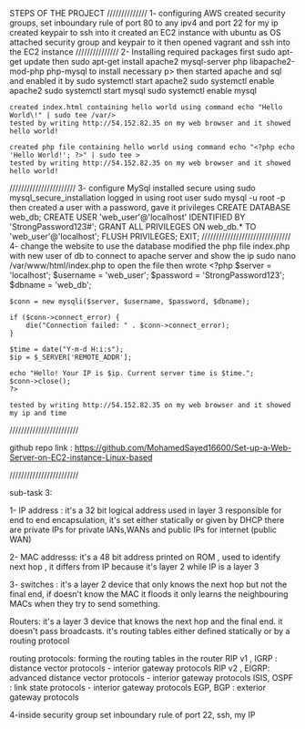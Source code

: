 STEPS OF THE PROJECT
//////////////
	1- configuring AWS
	created security groups, set inboundary rule of port 80 to any ipv4 and port 22 for my ip
	created keypair to ssh into it
	created an EC2 instance with ubuntu as OS
	attached security group and keypair to it
	then opened vagrant and ssh into the EC2 instance
///////////////
	2- Installing required packages
	first sudo apt-get update
	then sudo apt-get install apache2 mysql-server php libapache2-mod-php php-mysql to install necessary p>
	then started apache and sql and enabled it by
	sudo systemctl start apache2
	sudo systemctl enable apache2
	sudo systemctl start mysql
	sudo systemctl enable mysql

	created index.html containing hello world using command echo "Hello World\!" | sudo tee /var/>
	tested by writing http://54.152.82.35 on my web browser and it showed hello world!
	
	created php file containing hello world using command echo "<?php echo 'Hello World!'; ?>" | sudo tee >
	tested by writing http://54.152.82.35 on my web browser and it showed hello world!
///////////////////////
3- configure MySql
	installed secure using sudo mysql_secure_installation
	logged in using root user sudo mysql -u root -p
	then created a user with a password, gave it privileges
	CREATE DATABASE web_db;
	CREATE USER 'web_user'@'localhost' IDENTIFIED BY 'StrongPassword123#';
	GRANT ALL PRIVILEGES ON web_db.* TO 'web_user'@'localhost';
	FLUSH PRIVILEGES;
	EXIT;
///////////////////////////////
4- change the website to use the database
	modified the php file index.php with new user of db to connect to apache server and show the ip
	sudo nano /var/www/html/index.php to open the file
	then wrote
	<?php
	$server = 'localhost';
	$username = 'web_user';
	$password = 'StrongPassword123';
	$dbname = 'web_db';
	
	$conn = new mysqli($server, $username, $password, $dbname);
	
	if ($conn->connect_error) {
	    die("Connection failed: " . $conn->connect_error);
	}
	
	$time = date("Y-m-d H:i:s");
	$ip = $_SERVER['REMOTE_ADDR'];
	
	echo "Hello! Your IP is $ip. Current server time is $time.";
	$conn->close();
	?>
	
	tested by writing http://54.152.82.35 on my web browser and it showed my ip and time


////////////////////////

github repo link : https://github.com/MohamedSayed16600/Set-up-a-Web-Server-on-EC2-instance-Linux-based

////////////////////////

sub-task 3:

1- IP address : it's a 32 bit logical address used in layer 3 responsible for end to end encapsulation, it's set either statically or given by DHCP
there are private IPs for private lANs,WANs and public IPs for internet (public WAN)

2- MAC addresss: it's a 48 bit address printed on ROM , used to identify next hop , it differs from IP because it's layer 2 while IP is a layer 3

3- switches : it's a layer 2 device that only knows the next hop but not the final end, if doesn't know the MAC it floods
it only learns the neighbouring MACs when they try to send something.

Routers: it's a layer 3 device that knows the next hop and the final end. it doesn't pass broadcasts. it's routing tables either defined statically or by a routing protocol

routing protocols:
forming the routing tables in the router
RIP v1 , IGRP : distance vector protocols - interior gateway protocols
RIP v2 , EIGRP: advanced distance vector protocols - interior gateway protocols
ISIS, OSPF : link state protocols - interior gateway protocols
EGP, BGP : exterior gateway protocols

4-inside security group set inboundary rule of port 22, ssh, my IP

